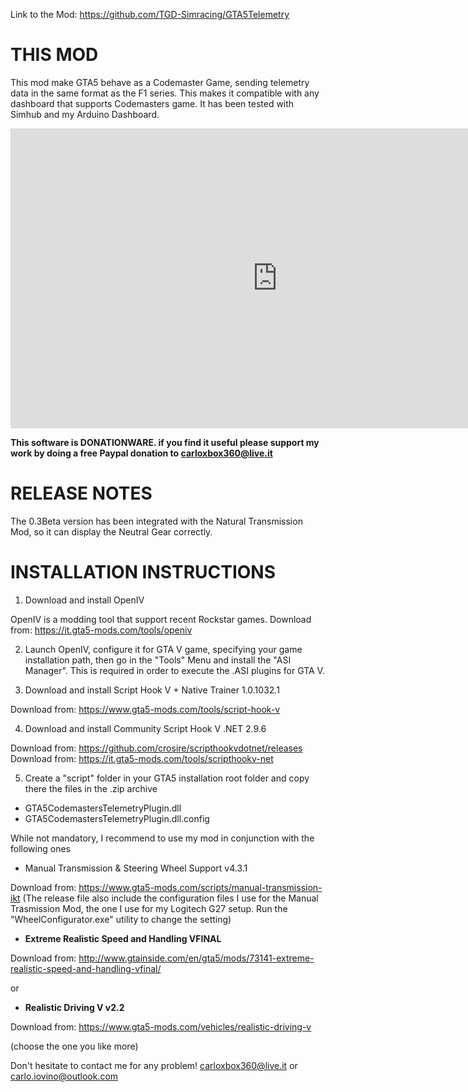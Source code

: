 Link to the Mod: https://github.com/TGD-Simracing/GTA5Telemetry

THIS MOD
========
This mod make GTA5 behave as a Codemaster Game, sending telemetry data in the same format as the F1 series.
This makes it compatible with any dashboard that supports Codemasters game.
It has been tested with Simhub and my Arduino Dashboard.

<iframe width="854" height="480" src="https://www.youtube.com/embed/sjN-2OWxql8" frameborder="0" allowfullscreen></iframe>

<b>This software is DONATIONWARE. if you find it useful please support my work by doing a free Paypal donation to carloxbox360@live.it</b>

RELEASE NOTES
=============
The 0.3Beta version has been integrated with the Natural Transmission Mod, so it can display the Neutral Gear correctly.

INSTALLATION INSTRUCTIONS 
=========================
1. Download and install OpenIV 

OpenIV is a modding tool that support recent Rockstar games.
Download from: https://it.gta5-mods.com/tools/openiv

2. Launch OpenIV, configure it for GTA V game, specifying your game installation path, then go in the "Tools" Menu and install the "ASI Manager". This is required in order to execute the .ASI plugins for GTA V.

3. Download and install Script Hook V + Native Trainer 1.0.1032.1

Download from: https://www.gta5-mods.com/tools/script-hook-v

4. Download and install Community Script Hook V .NET 2.9.6

Download from: https://github.com/crosire/scripthookvdotnet/releases
Download from: https://it.gta5-mods.com/tools/scripthookv-net

5. Create a "script" folder in your GTA5 installation root folder and copy there the files in the .zip archive

- GTA5CodemastersTelemetryPlugin.dll
- GTA5CodemastersTelemetryPlugin.dll.config

While not mandatory, I recommend to use my mod in conjunction with the following ones

- Manual Transmission & Steering Wheel Support v4.3.1 

Download from: https://www.gta5-mods.com/scripts/manual-transmission-ikt
(The release file also include the configuration files I use for the Manual Trasmission Mod, the one I use for my Logitech G27 setup.
Run the "WheelConfigurator.exe" utility to change the setting)

- <b>Extreme Realistic Speed and Handling VFINAL</b>

Download from: http://www.gtainside.com/en/gta5/mods/73141-extreme-realistic-speed-and-handling-vfinal/

or

- <b>Realistic Driving V v2.2</b>

Download from: https://www.gta5-mods.com/vehicles/realistic-driving-v

(choose the one you like more)

Don't hesitate to contact me for any problem!
carloxbox360@live.it or carlo.iovino@outlook.com



